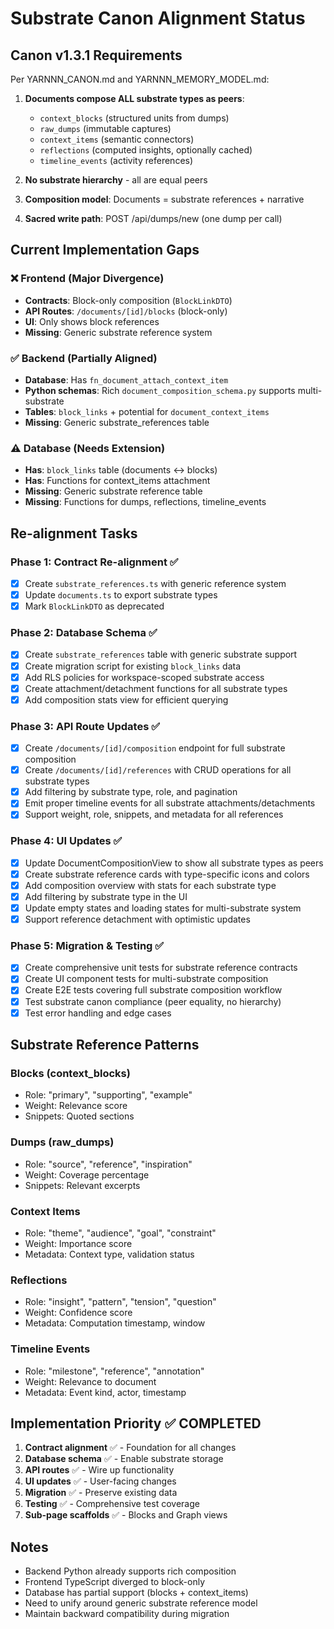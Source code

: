 # Substrate Canon Alignment Status

## Canon v1.3.1 Requirements

Per YARNNN_CANON.md and YARNNN_MEMORY_MODEL.md:

1. **Documents compose ALL substrate types as peers**:
   - `context_blocks` (structured units from dumps)
   - `raw_dumps` (immutable captures)
   - `context_items` (semantic connectors)
   - `reflections` (computed insights, optionally cached)
   - `timeline_events` (activity references)

2. **No substrate hierarchy** - all are equal peers
3. **Composition model**: Documents = substrate references + narrative
4. **Sacred write path**: POST /api/dumps/new (one dump per call)

## Current Implementation Gaps

### ❌ Frontend (Major Divergence)
- **Contracts**: Block-only composition (`BlockLinkDTO`)
- **API Routes**: `/documents/[id]/blocks` (block-only)
- **UI**: Only shows block references
- **Missing**: Generic substrate reference system

### ✅ Backend (Partially Aligned)
- **Database**: Has `fn_document_attach_context_item` 
- **Python schemas**: Rich `document_composition_schema.py` supports multi-substrate
- **Tables**: `block_links` + potential for `document_context_items`
- **Missing**: Generic substrate_references table

### ⚠️ Database (Needs Extension)
- **Has**: `block_links` table (documents ↔ blocks)
- **Has**: Functions for context_items attachment
- **Missing**: Generic substrate reference table
- **Missing**: Functions for dumps, reflections, timeline_events

## Re-alignment Tasks

### Phase 1: Contract Re-alignment ✅
- [x] Create `substrate_references.ts` with generic reference system
- [x] Update `documents.ts` to export substrate types
- [x] Mark `BlockLinkDTO` as deprecated

### Phase 2: Database Schema ✅
- [x] Create `substrate_references` table with generic substrate support
- [x] Create migration script for existing `block_links` data
- [x] Add RLS policies for workspace-scoped substrate access
- [x] Create attachment/detachment functions for all substrate types
- [x] Add composition stats view for efficient querying

### Phase 3: API Route Updates ✅
- [x] Create `/documents/[id]/composition` endpoint for full substrate composition
- [x] Create `/documents/[id]/references` with CRUD operations for all substrate types
- [x] Add filtering by substrate type, role, and pagination
- [x] Emit proper timeline events for all substrate attachments/detachments
- [x] Support weight, role, snippets, and metadata for all references

### Phase 4: UI Updates ✅
- [x] Update DocumentCompositionView to show all substrate types as peers
- [x] Create substrate reference cards with type-specific icons and colors
- [x] Add composition overview with stats for each substrate type
- [x] Add filtering by substrate type in the UI
- [x] Update empty states and loading states for multi-substrate system
- [x] Support reference detachment with optimistic updates

### Phase 5: Migration & Testing ✅
- [x] Create comprehensive unit tests for substrate reference contracts
- [x] Create UI component tests for multi-substrate composition
- [x] Create E2E tests covering full substrate composition workflow
- [x] Test substrate canon compliance (peer equality, no hierarchy)
- [x] Test error handling and edge cases

## Substrate Reference Patterns

### Blocks (context_blocks)
- Role: "primary", "supporting", "example"
- Weight: Relevance score
- Snippets: Quoted sections

### Dumps (raw_dumps)
- Role: "source", "reference", "inspiration"
- Weight: Coverage percentage
- Snippets: Relevant excerpts

### Context Items
- Role: "theme", "audience", "goal", "constraint"
- Weight: Importance score
- Metadata: Context type, validation status

### Reflections
- Role: "insight", "pattern", "tension", "question"
- Weight: Confidence score
- Metadata: Computation timestamp, window

### Timeline Events
- Role: "milestone", "reference", "annotation"
- Weight: Relevance to document
- Metadata: Event kind, actor, timestamp

## Implementation Priority ✅ COMPLETED

1. **Contract alignment** ✅ - Foundation for all changes
2. **Database schema** ✅ - Enable substrate storage
3. **API routes** ✅ - Wire up functionality
4. **UI updates** ✅ - User-facing changes
5. **Migration** ✅ - Preserve existing data
6. **Testing** ✅ - Comprehensive test coverage
7. **Sub-page scaffolds** ✅ - Blocks and Graph views

## Notes

- Backend Python already supports rich composition
- Frontend TypeScript diverged to block-only
- Database has partial support (blocks + context_items)
- Need to unify around generic substrate reference model
- Maintain backward compatibility during migration